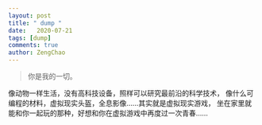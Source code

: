 ```yaml
---
layout: post
title: " dump "
date:   2020-07-21
tags: [dump]
comments: true
author: ZengChao
---
```


> 你是我的一切。

像动物一样生活，没有高科技设备，照样可以研究最前沿的科学技术，
像什么可编程的材料，虚拟现实头盔，全息影像……其实就是虚拟现实游戏，
坐在家里就能和你一起玩的那种，好想和你在虚拟游戏中再度过一次青春……
